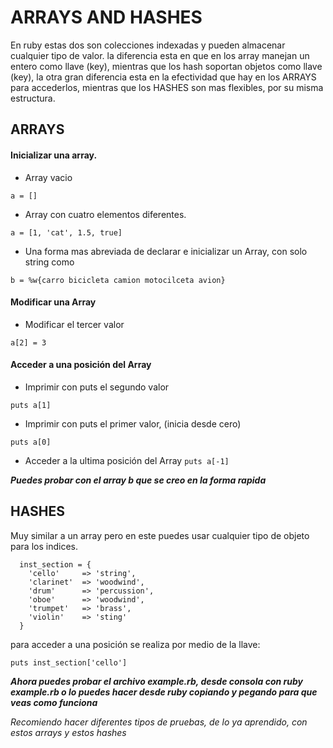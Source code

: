 # ARRAYS AND HASHES

En ruby estas dos son colecciones indexadas y pueden almacenar cualquier tipo de valor.
 la diferencia esta en que en los array manejan un entero como llave (key),
 mientras que los hash soportan objetos como llave (key), la otra gran diferencia
 esta en la efectividad que hay en los ARRAYS para accederlos, mientras que los
 HASHES son mas flexibles, por su misma estructura.

## ARRAYS

#### Inicializar una array.

* Array vacio

`a = [] `

* Array con cuatro elementos diferentes.

`a = [1, 'cat', 1.5, true]`

* Una forma mas abreviada de declarar e inicializar un Array, con solo string como

`b = %w{carro bicicleta camion motocilceta avion}`

#### Modificar una Array

* Modificar el tercer valor

`a[2] = 3`

#### Acceder a una posición del Array

* Imprimir con puts el segundo valor

`puts a[1]`

* Imprimir con puts el primer valor, (inicia desde cero)

`puts a[0]`

* Acceder a la ultima posición del Array
`puts a[-1]`

***Puedes probar con el array b que se creo en la forma rapida***

## HASHES

  Muy similar a un array pero en este puedes usar cualquier tipo de objeto para los indices.

```
  inst_section = {
    'cello'     => 'string',
    'clarinet'  => 'woodwind',
    'drum'      => 'percussion',
    'oboe'      => 'woodwind',
    'trumpet'   => 'brass',
    'violin'    => 'sting'
  }
```

para acceder a una posición se realiza por medio de la llave:

```
puts inst_section['cello']
```

***Ahora puedes probar el archivo example.rb, desde consola con ruby example.rb o lo puedes hacer desde ruby copiando y pegando para que veas como funciona***

*Recomiendo hacer diferentes tipos de pruebas, de lo ya aprendido, con estos arrays y estos hashes*
